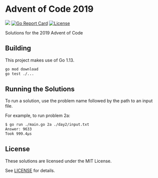 # Advent of Code 2019

![](https://github.com/nlowe/aoc2019/workflows/CI/badge.svg) [![Go Report Card](https://goreportcard.com/badge/github.com/nlowe/aoc2019)](https://goreportcard.com/report/github.com/nlowe/aoc2019) [![License](https://img.shields.io/badge/license-MIT-brightgreen)](./LICENSE)

Solutions for the 2019 Advent of Code

## Building

This project makes use of Go 1.13.

```bash
go mod download
go test ./...
```

## Running the Solutions

To run a solution, use the problem name followed by the path to an input file.

For example, to run problem 2a:

```bash
$ go run ./main.go 2a ./day2/input.txt
Answer: 9633
Took 999.4µs
```

## License

These solutions are licensed under the MIT License.

See [LICENSE](./LICENSE) for details.

